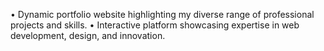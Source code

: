 •	Dynamic portfolio website highlighting my diverse range of professional projects and skills.
•	Interactive platform showcasing expertise in web development, design, and innovation.
